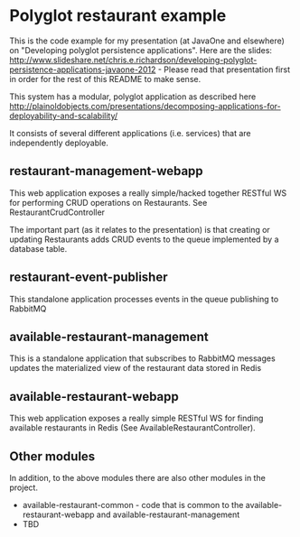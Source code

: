 Polyglot restaurant example
===========================

This is the code example for my presentation (at JavaOne and elsewhere) on "Developing polyglot persistence applications". Here are the slides: http://www.slideshare.net/chris.e.richardson/developing-polyglot-persistence-applications-javaone-2012  - Please read that presentation first in order for the rest of this README to make sense.

This system has a modular, polyglot application as described here http://plainoldobjects.com/presentations/decomposing-applications-for-deployability-and-scalability/ 

It consists of several different applications (i.e. services) that are independently deployable.

restaurant-management-webapp
----------------------------

This web application exposes a really simple/hacked together RESTful WS for performing CRUD operations on Restaurants. See RestaurantCrudController

The important part (as it relates to the presentation) is that creating or updating Restaurants adds CRUD events to the queue implemented by a database table.

restaurant-event-publisher
--------------------------

This standalone application processes events in the queue publishing to RabbitMQ

available-restaurant-management
-------------------------------

This is a standalone application that subscribes to RabbitMQ messages updates the materialized view of the restaurant data stored in Redis


available-restaurant-webapp
---------------------------

This web application exposes a really simple RESTful WS for finding available restaurants in Redis (See AvailableRestaurantController).


Other modules
-------------

In addition, to the above modules there are also other modules in the project.

  * available-restaurant-common - code that is common to the available-restaurant-webapp and available-restaurant-management
  * TBD
  
